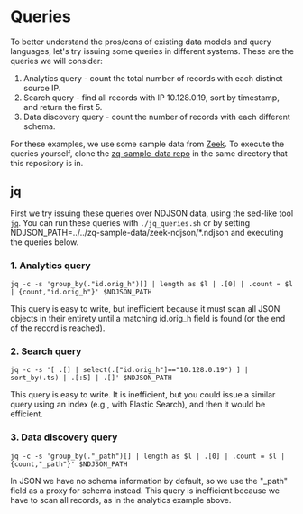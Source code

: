 # Queries
To better understand the pros/cons of existing data models and query languages, let's try issuing some queries in different systems. These are the queries we will consider:

1. Analytics query - count the total number of records with each distinct source IP.
2. Search query - find all records with IP 10.128.0.19, sort by timestamp, and return the first 5.
3. Data discovery query - count the number of records with each different schema.

For these examples, we use some sample data from [Zeek](https://zeek.org/). To execute the queries yourself, clone the [zq-sample-data repo](https://github.com/brimsec/zq-sample-data) in the same directory that this repository is in.


## jq

First we try issuing these queries over NDJSON data, using the sed-like tool [`jq`](https://stedolan.github.io/jq/). You can run these queries with `./jq_queries.sh` or by setting NDJSON_PATH=../../zq-sample-data/zeek-ndjson/*.ndjson and executing the queries below.

### 1. Analytics query

`jq -c -s 'group_by(."id.orig_h")[] | length as $l | .[0] | .count = $l | {count,"id.orig_h"}' $NDJSON_PATH`

This query is easy to write, but inefficient because it must scan all JSON objects in their entirety until a matching id.orig_h field is found (or the end of the record is reached).


### 2. Search query

`jq -c -s '[ .[] | select(.["id.orig_h"]=="10.128.0.19") ] | sort_by(.ts) | .[:5] | .[]' $NDJSON_PATH`

This query is easy to write. It is inefficient, but you could issue a similar query using an index (e.g., with Elastic Search), and then it would be efficient.


### 3. Data discovery query

`jq -c -s 'group_by(."_path")[] | length as $l | .[0] | .count = $l | {count,"_path"}' $NDJSON_PATH`

In JSON we have no schema information by default, so we use the "_path" field as a proxy for schema instead. This query is inefficient because we have to scan all records, as in the analytics example above.